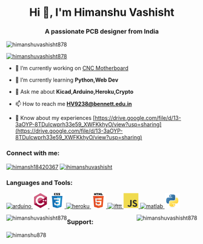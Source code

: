 <h1 align="center">Hi 👋, I'm Himanshu Vashisht</h1>
<h3 align="center">A passionate PCB designer from India</h3>

<p align="left"> <img src="https://komarev.com/ghpvc/?username=himanshuvashisht878&label=Profile%20views&color=0e75b6&style=flat" alt="himanshuvashisht878" /> </p>

<p align="left"> <a href="https://github.com/ryo-ma/github-profile-trophy"><img src="https://github-profile-trophy.vercel.app/?username=himanshuvashisht878" alt="himanshuvashisht878" /></a> </p>

- 🔭 I’m currently working on [CNC Motherboard](https://github.com/CuriousMotor/Onyx-Stepper-Motherboard)

- 🌱 I’m currently learning **Python,Web Dev**

- 💬 Ask me about **Kicad,Arduino,Heroku,Crypto**

- 📫 How to reach me **HV9238@bennett.edu.in**

- 📄 Know about my experiences [https://drive.google.com/file/d/13-3aOYP-8TDulcwprh33e59_XWFKkhyO/view?usp=sharing](https://drive.google.com/file/d/13-3aOYP-8TDulcwprh33e59_XWFKkhyO/view?usp=sharing)

<h3 align="left">Connect with me:</h3>
<p align="left">
<a href="https://twitter.com/himansh18420367" target="blank"><img align="center" src="https://raw.githubusercontent.com/rahuldkjain/github-profile-readme-generator/master/src/images/icons/Social/twitter.svg" alt="himansh18420367" height="30" width="40" /></a>
<a href="https://instagram.com/ihimanshuvashisht" target="blank"><img align="center" src="https://raw.githubusercontent.com/rahuldkjain/github-profile-readme-generator/master/src/images/icons/Social/instagram.svg" alt="ihimanshuvashisht" height="30" width="40" /></a>
</p>

<h3 align="left">Languages and Tools:</h3>
<p align="left"> <a href="https://www.arduino.cc/" target="_blank" rel="noreferrer"> <img src="https://cdn.worldvectorlogo.com/logos/arduino-1.svg" alt="arduino" width="40" height="40"/> </a> <a href="https://www.w3schools.com/cpp/" target="_blank" rel="noreferrer"> <img src="https://raw.githubusercontent.com/devicons/devicon/master/icons/cplusplus/cplusplus-original.svg" alt="cplusplus" width="40" height="40"/> </a> <a href="https://www.w3schools.com/css/" target="_blank" rel="noreferrer"> <img src="https://raw.githubusercontent.com/devicons/devicon/master/icons/css3/css3-original-wordmark.svg" alt="css3" width="40" height="40"/> </a> <a href="https://heroku.com" target="_blank" rel="noreferrer"> <img src="https://www.vectorlogo.zone/logos/heroku/heroku-icon.svg" alt="heroku" width="40" height="40"/> </a> <a href="https://www.w3.org/html/" target="_blank" rel="noreferrer"> <img src="https://raw.githubusercontent.com/devicons/devicon/master/icons/html5/html5-original-wordmark.svg" alt="html5" width="40" height="40"/> </a> <a href="https://ifttt.com/" target="_blank" rel="noreferrer"> <img src="https://www.vectorlogo.zone/logos/ifttt/ifttt-ar21.svg" alt="ifttt" width="40" height="40"/> </a> <a href="https://developer.mozilla.org/en-US/docs/Web/JavaScript" target="_blank" rel="noreferrer"> <img src="https://raw.githubusercontent.com/devicons/devicon/master/icons/javascript/javascript-original.svg" alt="javascript" width="40" height="40"/> </a> <a href="https://www.mathworks.com/" target="_blank" rel="noreferrer"> <img src="https://upload.wikimedia.org/wikipedia/commons/2/21/Matlab_Logo.png" alt="matlab" width="40" height="40"/> </a> <a href="https://www.python.org" target="_blank" rel="noreferrer"> <img src="https://raw.githubusercontent.com/devicons/devicon/master/icons/python/python-original.svg" alt="python" width="40" height="40"/> </a> </p>



<p><img align="left" src="https://github-readme-stats.vercel.app/api?username=himanshuvashisht878&show_icons=true&locale=en" alt="himanshuvashisht878" /></p>

<p><img align="right" src="https://github-readme-streak-stats.herokuapp.com/?user=himanshuvashisht878&" alt="himanshuvashisht878" /></p>
<h3 align="left">Support:</h3>
<p><a href="https://www.buymeacoffee.com/himanshu878"> <img align="left" src="https://cdn.buymeacoffee.com/buttons/v2/default-yellow.png" height="50" width="210" alt="himanshu878" /></a></p><br><br>
